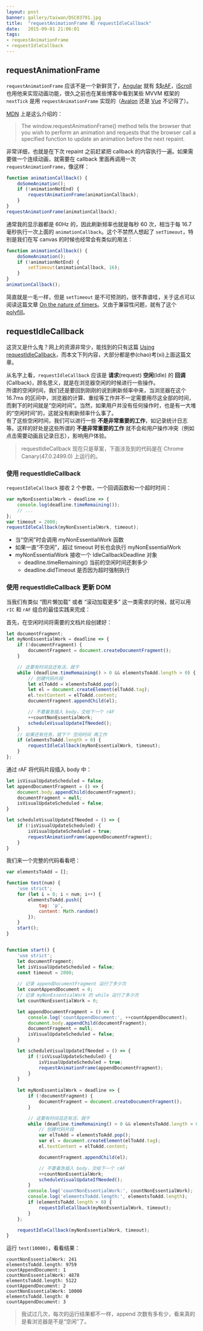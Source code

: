 ```yaml
---
layout: post
banner: gallery/taiwan/DSC03791.jpg
title:  "requestAnimationFrame 和 requestIdleCallback"
date:   2015-09-01 21:06:01
tags:
- requestAnimationFrame
- requestIdleCallback
---
```


## requestAnimationFrame

`requestAnimationFrame` 应该不是一个新鲜货了，[Angular](https://angularjs.org/) 就有 [$$rAF](https://github.com/angular/angular.js/blob/master/src/ng/raf.js)，[iScroll](http://cubiq.org/iscroll-5) 也用他来实现动画功能，很久之前也在某些博客中看到某些 MVVM 框架的 `nextTick` 是用 `requestAnimationFrame` 实现的（[Avalon](http://rubylouvre.github.io/mvvm/) 还是 [Vue](http://vuejs.org/) 不记得了）。

<!-- more -->

[MDN](https://developer.mozilla.org/en-US/docs/Web/API/window/requestAnimationFrame) 上是这么介绍的：

> The window.requestAnimationFrame() method tells the browser that you wish to perform an animation and requests that the browser call a specified function to update an animation before the next repaint.

非常详细，也就是在下次 repaint 之前赶紧把 callback 的内容执行一遍。如果需要做一个连续动画，就需要在 callback 里面再调用一次 `requestAnimationFrame`，像这样：

```javascript
function animationCallback() {
    doSomeAnimation();
    if (!animationNotEnd) {
        requestAnimationFrame(animationCallback);
    }
}
requestAnimationFrame(animationCallback);
```

通常我的显示器都是 60Hz 的，因此刷新频率也就是每秒 60 次，相当于每 16.7 毫秒执行一次上面的 `animationCallback`。这个不禁然人想起了 `setTimeout`，特别是我们在写 canvas 的时候也经常会有类似的用法：

```javascript
function animationCallback() {
    doSomeAnimation();
    if (!animationNotEnd) {
        setTimeout(animationCallback, 16);
    }
}
animationCallback();
```

简直就是一毛一样，但是 `setTimeout` 是不可预测的，很不靠谱哇，关于这点可以阅读这篇文章 [On the nature of timers](http://blog.getify.com/on-the-nature-of-timers/)。又由于兼容性问题，就有了这个 [polyfill](https://gist.github.com/paulirish/1579671)。


## requestIdleCallback

这货又是什么鬼？网上的资源非常少，能找到的只有这篇 [Using requestIdleCallback](https://developers.google.com/web/updates/2015/08/27/using-requestidlecallback)，而本文下列内容，大部分都是参(chao)考(xi)上面这篇文章。

从名字上看，`requestIdleCallback` 应该是 **请求**(request) **空闲**(Idle) 的 **回调**(Callback)，顾名思义，就是在浏览器空闲的时候进行一些操作。  
所谓的空闲时间，我们还是要回到刚刚的说到刷新频率中来，当浏览器在这个 16.7ms 的区间中，浏览器的计算、重绘等工作并不一定需要用尽这全部的时间，而剩下的时间就是“空闲时间”。当然，如果用户并没有任何操作时，也是有一大堆的“空闲时间”的，这就没有刷新频率什么事了。  
有了这些空闲时间，我们可以进行一些 **不是非常重要的工作**，如记录统计日志等。这样的好处是这些所谓的 **不是非常重要的工作** 就不会和用户操作冲突（例如点击需要动画且记录日志），影响用户体验。

> requestIdleCallback 现在只是草案，下面涉及到的代码是在 Chrome Canary(47.0.2499.0) 上运行的。

### 使用 requestIdleCallback

`requestIdleCallback` 接收 2 个参数，一个回调函数和一个超时时间：

```javascript
var myNonEssentialWork = deadline => {
    console.log(deadline.timeRemaining());
    // ...
};
var timeout = 2000;
requestIdleCallback(myNonEssentialWork, timeout);
```

- 当“空闲”时会调用 myNonEssentialWork 函数
- 如果一直“不空闲”，超过 timeout 时长也会执行 myNonEssentialWork
- myNonEssentialWork 接收一个 IdleCallbackDeadline 对象
    + deadline.timeRemaining() 当前的空闲时间还剩多少
    + deadline.didTimeout 是否因为超时强制执行


### 使用 requestIdleCallback 更新 DOM

当我们有类似 “图片懒加载” 或者 “滚动加载更多” 这一类需求的时候，就可以用 `rIC` 和 `rAF` 组合的最佳实践来完成：

首先，在空闲时间将需要的文档片段创建好：

```javascript
let documentFragment;
let myNonEssentialWork = deadline => {
    if (!documentFragment) {
        documentFragment = document.createDocumentFragment();
    }

    // 这要有时间且还有活，就干
    while (deadline.timeRemaining() > 0 && elementsToAdd.length > 0) {
        // 创建代码片段
        let elToAdd = elementsToAdd.pop();
        let el = document.createElement(elToAdd.tag);
        el.textContent = elToAdd.content;
        documentFragment.appendChild(el);

        // 不要着急插入 body，交给下一个 rAF
        ++countNonEssentialWork;
        scheduleVisualUpdateIfNeeded();
    }
    // 如果还有任务，就下个 空闲时间 再工作
    if (elementsToAdd.length > 0) {
        requestIdleCallback(myNonEssentialWork, timeout);
    }
};
```

通过 rAF 将代码片段插入 body 中：

```javascript
let isVisualUpdateScheduled = false;
let appendDocumentFragment = () => {
    document.body.appendChild(documentFragment);
    documentFragment = null;
    isVisualUpdateScheduled = false;
}

let scheduleVisualUpdateIfNeeded = () => {
    if (!isVisualUpdateScheduled) {
        isVisualUpdateScheduled = true;
        requestAnimationFrame(appendDocumentFragment);
    }
}
```

我们来一个完整的代码看看吧：

```javascript
var elementsToAdd = [];

function test(num) {
    'use strict';
    for (let i = 0; i < num; i++) {
        elementsToAdd.push({
            tag: 'p',
            content: Math.random()
        });
    }
    start();
}


function start() {
    'use strict';
    let documentFragment;
    let isVisualUpdateScheduled = false;
    const timeout = 2000;
    
    // 记录 appendDocumentFragment 运行了多少次
    let countAppendDocument = 0;
    // 记录 myNonEssentialWork 的 while 运行了多少次
    let countNonEssentialWork = 0;

    let appendDocumentFragment = () => {
        console.log('countAppendDocument:', ++countAppendDocument);
        document.body.appendChild(documentFragment);
        documentFragment = null;
        isVisualUpdateScheduled = false;
    }

    let scheduleVisualUpdateIfNeeded = () => {
        if (!isVisualUpdateScheduled) {
            isVisualUpdateScheduled = true;
            requestAnimationFrame(appendDocumentFragment);
        }
    }
    
    let myNonEssentialWork = deadline => {
        if (!documentFragment) {
            documentFragment = document.createDocumentFragment();
        }

        // 这要有时间且还有活，就干
        while (deadline.timeRemaining() > 0 && elementsToAdd.length > 0) {
            // 创建代码片段
            var elToAdd = elementsToAdd.pop();
            var el = document.createElement(elToAdd.tag);
            el.textContent = elToAdd.content;

            documentFragment.appendChild(el);

            // 不要着急插入 body，交给下一个 rAF
            ++countNonEssentialWork;
            scheduleVisualUpdateIfNeeded();
        }
        console.log('countNonEssentialWork:', countNonEssentialWork);
        console.log('elementsToAdd.length:', elementsToAdd.length);
        if (elementsToAdd.length > 0) {
            requestIdleCallback(myNonEssentialWork, timeout);
        }
    };

    requestIdleCallback(myNonEssentialWork, timeout);
}
```

运行 `test(10000)`，看看结果：

```
countNonEssentialWork: 241
elementsToAdd.length: 9759
countAppendDocument: 1
countNonEssentialWork: 4878
elementsToAdd.length: 5122
countAppendDocument: 2
countNonEssentialWork: 10000
elementsToAdd.length: 0
countAppendDocument: 3
```

> 我试过几次，每次的运行结果都不一样，append 次数有多有少，看来真的是看浏览器是不是“空闲”了。
